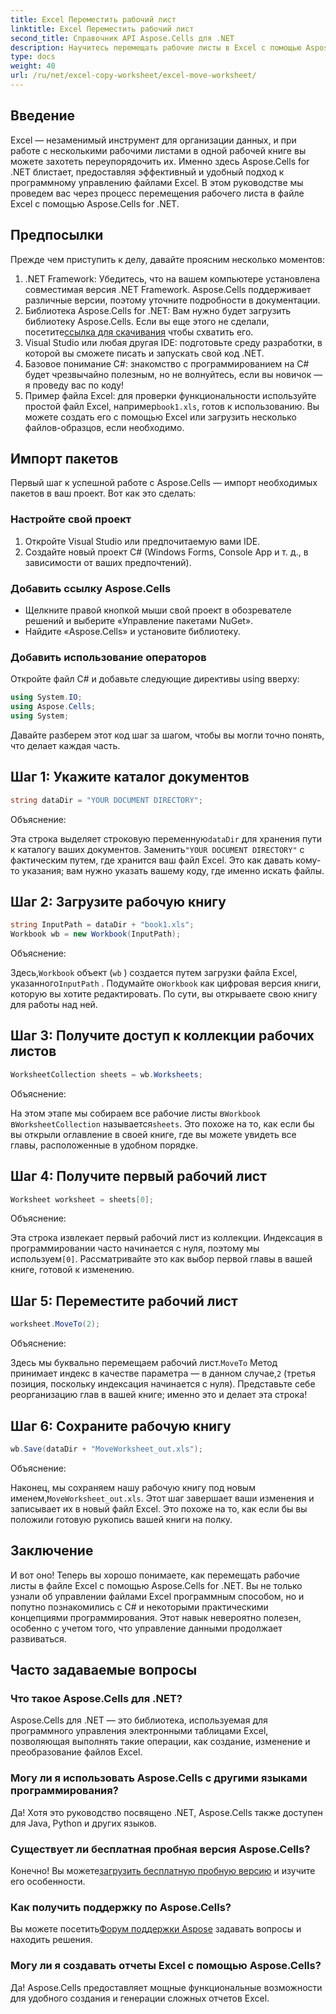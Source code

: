 ```yaml
---
title: Excel Переместить рабочий лист
linktitle: Excel Переместить рабочий лист
second_title: Справочник API Aspose.Cells для .NET
description: Научитесь перемещать рабочие листы в Excel с помощью Aspose.Cells для .NET в нашем пошаговом руководстве. Освойте искусство программирования Excel.
type: docs
weight: 40
url: /ru/net/excel-copy-worksheet/excel-move-worksheet/
---
```

## Введение

Excel — незаменимый инструмент для организации данных, и при работе с несколькими рабочими листами в одной рабочей книге вы можете захотеть переупорядочить их. Именно здесь Aspose.Cells for .NET блистает, предоставляя эффективный и удобный подход к программному управлению файлами Excel. В этом руководстве мы проведем вас через процесс перемещения рабочего листа в файле Excel с помощью Aspose.Cells for .NET.

## Предпосылки

Прежде чем приступить к делу, давайте проясним несколько моментов:

1. .NET Framework: Убедитесь, что на вашем компьютере установлена совместимая версия .NET Framework. Aspose.Cells поддерживает различные версии, поэтому уточните подробности в документации.
2.  Библиотека Aspose.Cells for .NET: Вам нужно будет загрузить библиотеку Aspose.Cells. Если вы еще этого не сделали, посетите[ссылка для скачивания](https://releases.aspose.com/cells/net/) чтобы схватить его.
3. Visual Studio или любая другая IDE: подготовьте среду разработки, в которой вы сможете писать и запускать свой код .NET.
4. Базовое понимание C#: знакомство с программированием на C# будет чрезвычайно полезным, но не волнуйтесь, если вы новичок — я проведу вас по коду!
5.  Пример файла Excel: для проверки функциональности используйте простой файл Excel, например`book1.xls`, готов к использованию. Вы можете создать его с помощью Excel или загрузить несколько файлов-образцов, если необходимо.

## Импорт пакетов

Первый шаг к успешной работе с Aspose.Cells — импорт необходимых пакетов в ваш проект. Вот как это сделать:

### Настройте свой проект

1. Откройте Visual Studio или предпочитаемую вами IDE.
2. Создайте новый проект C# (Windows Forms, Console App и т. д., в зависимости от ваших предпочтений).

### Добавить ссылку Aspose.Cells

- Щелкните правой кнопкой мыши свой проект в обозревателе решений и выберите «Управление пакетами NuGet».
- Найдите «Aspose.Cells» и установите библиотеку.

### Добавить использование операторов

Откройте файл C# и добавьте следующие директивы using вверху:

```csharp
using System.IO;
using Aspose.Cells;
using System;
```

Давайте разберем этот код шаг за шагом, чтобы вы могли точно понять, что делает каждая часть.

## Шаг 1: Укажите каталог документов

```csharp
string dataDir = "YOUR DOCUMENT DIRECTORY";
```

Объяснение: 

 Эта строка выделяет строковую переменную`dataDir` для хранения пути к каталогу ваших документов. Заменить`"YOUR DOCUMENT DIRECTORY"` с фактическим путем, где хранится ваш файл Excel. Это как давать кому-то указания; вам нужно указать вашему коду, где именно искать файлы.

## Шаг 2: Загрузите рабочую книгу

```csharp
string InputPath = dataDir + "book1.xls";
Workbook wb = new Workbook(InputPath);
```

Объяснение:  

 Здесь,`Workbook` объект (`wb` ) создается путем загрузки файла Excel, указанного`InputPath` . Подумайте о`Workbook` как цифровая версия книги, которую вы хотите редактировать. По сути, вы открываете свою книгу для работы над ней.

## Шаг 3: Получите доступ к коллекции рабочих листов

```csharp
WorksheetCollection sheets = wb.Worksheets;
```

Объяснение:  

 На этом этапе мы собираем все рабочие листы в`Workbook` в`WorksheetCollection` называется`sheets`. Это похоже на то, как если бы вы открыли оглавление в своей книге, где вы можете увидеть все главы, расположенные в удобном порядке.

## Шаг 4: Получите первый рабочий лист

```csharp
Worksheet worksheet = sheets[0];
```

Объяснение:  

Эта строка извлекает первый рабочий лист из коллекции. Индексация в программировании часто начинается с нуля, поэтому мы используем`[0]`. Рассматривайте это как выбор первой главы в вашей книге, готовой к изменению.

## Шаг 5: Переместите рабочий лист

```csharp
worksheet.MoveTo(2);
```

Объяснение:  

 Здесь мы буквально перемещаем рабочий лист.`MoveTo` Метод принимает индекс в качестве параметра — в данном случае,`2` (третья позиция, поскольку индексация начинается с нуля). Представьте себе реорганизацию глав в вашей книге; именно это и делает эта строка!

## Шаг 6: Сохраните рабочую книгу

```csharp
wb.Save(dataDir + "MoveWorksheet_out.xls");
```

Объяснение:  

 Наконец, мы сохраняем нашу рабочую книгу под новым именем,`MoveWorksheet_out.xls`. Этот шаг завершает ваши изменения и записывает их в новый файл Excel. Это похоже на то, как если бы вы положили готовую рукопись вашей книги на полку.

## Заключение

И вот оно! Теперь вы хорошо понимаете, как перемещать рабочие листы в файле Excel с помощью Aspose.Cells for .NET. Вы не только узнали об управлении файлами Excel программным способом, но и попутно познакомились с C# и некоторыми практическими концепциями программирования. Этот навык невероятно полезен, особенно с учетом того, что управление данными продолжает развиваться.

## Часто задаваемые вопросы

### Что такое Aspose.Cells для .NET?
Aspose.Cells для .NET — это библиотека, используемая для программного управления электронными таблицами Excel, позволяющая выполнять такие операции, как создание, изменение и преобразование файлов Excel.

### Могу ли я использовать Aspose.Cells с другими языками программирования?
Да! Хотя это руководство посвящено .NET, Aspose.Cells также доступен для Java, Python и других языков.

### Существует ли бесплатная пробная версия Aspose.Cells?
 Конечно! Вы можете[загрузить бесплатную пробную версию](https://releases.aspose.com/) и изучите его особенности.

### Как получить поддержку по Aspose.Cells?
 Вы можете посетить[Форум поддержки Aspose](https://forum.aspose.com/c/cells/9) задавать вопросы и находить решения.

### Могу ли я создавать отчеты Excel с помощью Aspose.Cells?
Да! Aspose.Cells предоставляет мощные функциональные возможности для удобного создания и генерации сложных отчетов Excel.